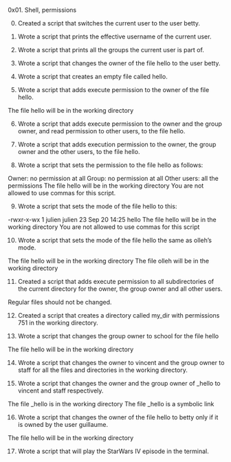 0x01. Shell, permissions

0. Created  a script that switches the current user to the user betty.

1. Wrote a script that prints the effective username of the current user.

2. Wrote a script that prints all the groups the current user is part of.

3. Wrote a script that changes the owner of the file hello to the user betty.

4. Wrote a script that creates an empty file called hello.

5. Wrote a script that adds execute permission to the owner of the file hello.

  The file hello will be in the working directory

6. Wrote a script that adds execute permission to the owner and the group owner, and read permission to other users, to the file hello.

7. Wrote a script that adds execution permission to the owner, the group owner and the other users, to the file hello.

8. Wrote a script that sets the permission to the file hello as follows:

Owner: no permission at all
Group: no permission at all
Other users: all the permissions
The file hello will be in the working directory You are not allowed to use commas for this script.

9. Wrote a script that sets the mode of the file hello to this:

-rwxr-x-wx 1 julien julien 23 Sep 20 14:25 hello
The file hello will be in the working directory
You are not allowed to use commas for this script

10. Wrote a script that sets the mode of the file hello the same as olleh’s mode.

The file hello will be in the working directory
The file olleh will be in the working directory

11. Created  a script that adds execute permission to all subdirectories of the current directory for the owner, the group owner and all other users.

Regular files should not be changed.

12. Created  a script that creates a directory called my_dir with permissions 751 in the working directory.

13. Wrote a script that changes the group owner to school for the file hello

The file hello will be in the working directory

14. Wrote a script that changes the owner to vincent and the group owner to staff for all the files and directories in the working directory.

15. Wrote a script that changes the owner and the group owner of _hello to vincent and staff respectively.

The file _hello is in the working directory
The file _hello is a symbolic link

16. Wrote a script that changes the owner of the file hello to betty only if it is owned by the user guillaume.

The file hello will be in the working directory

17. Wrote a script that will play the StarWars IV episode in the terminal.


